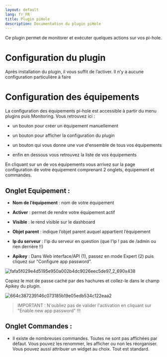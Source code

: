 ```yaml
---
layout: default
lang: fr_FR
title: Plugin piHole
description: Documentation du plugin piHole
---
```


Ce plugin permet de monitorer et exécuter quelques actions sur vos pi-hole.

Configuration du plugin 
=======================

Après installation du plugin, il vous suffit de l’activer. Il n'y a aucune configuration particulière à faire

Configuration des équipements 
=============================

La configuration des équipements pi-hole est accessible à partir du menu
plugins puis Monitoring. Vous retrouvez ici :

-   un bouton pour créer un équipement manuellement

-   un bouton pour afficher la configuration du plugin

-   un bouton qui vous donne une vue d'ensemble de tous vos équipements

-   enfin en dessous vous retrouvez la liste de vos équipements

En cliquant sur un de vos équipements vous arrivez sur la page
configuration de votre équipement comprenant 2 onglets, équipement et
commandes.

**Onglet Equipement** :
-----------------------

-   **Nom de l’équipement** : nom de votre équipement

-   **Activer** : permet de rendre votre équipement actif

-   **Visible** : le rend visible sur le dashboard

-   **Objet parent** : indique l’objet parent auquel appartient
    l’équipement

-   **Ip du serveur** : l'ip du serveur en question (que l'ip ! pas de /admin ou rien derrière !!)

-   **Apikey** : Dans Web interface/API (1), passez en mode Expert (2) puis cliquez sur "Configure app password".

![fafa5f029e4d5195e950a002b4dc9026eec5de97_2_690x438](https://github.com/user-attachments/assets/c41587b1-b724-402b-8a8a-706b987b86bc)

Copiez le mot de passe caché par des hachures et collez-le dans le champ Apikey du plugin.

![664c387239146c073185b19e05edb534c122eaa2](https://github.com/user-attachments/assets/e7a52010-c1bb-4892-a935-aa73c913ceae)

> IMPORTANT : N'oubliez pas de valider l'activation en cliquant sur "Enable new app password" !!!



**Onglet Commandes** :
----------------------

-   Il existe de nombreuses commandes. Toutes ne sont pas affichées par défaut. Vous pouvez les renommer, les afficher ou non les réorganiser. 
Vous pouvez aussi attribuer un widget au choix. Tout est standard.

